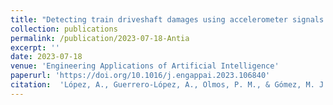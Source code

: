 ```yaml
---
title: "Detecting train driveshaft damages using accelerometer signals and Differential Convolutional Neural Networks"
collection: publications
permalink: /publication/2023-07-18-Antia
excerpt: ''
date: 2023-07-18
venue: 'Engineering Applications of Artificial Intelligence'
paperurl: 'https://doi.org/10.1016/j.engappai.2023.106840'
citation:  'López, A., Guerrero-López, A., Olmos, P. M., & Gómez, M. J. (2023). Detecting train driveshaft damages using accelerometer signals and Differential Convolutional Neural Networks. Engineering Applications of Artificial Intelligence, Volume 126, Part A, November 2023, 106840'
---
```


